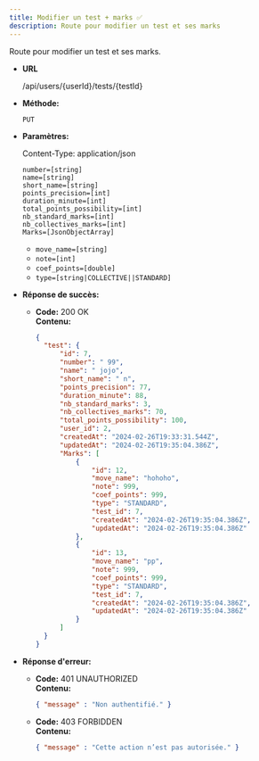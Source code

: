 ```yaml
---
title: Modifier un test + marks ✅
description: Route pour modifier un test et ses marks
---
```


Route pour modifier un test et ses marks.

- **URL**

  /api/users/{userId}/tests/{testId}

- **Méthode:**

  `PUT`

- **Paramètres:**

  Content-Type: application/json<br>

  `number=[string]`<br>
  `name=[string]`<br>
  `short_name=[string]`<br>
  `points_precision=[int]`<br>
  `duration_minute=[int]`<br>
  `total_points_possibility=[int]`<br>
  `nb_standard_marks=[int]`<br>
  `nb_collectives_marks=[int]`<br>
  `Marks=[JsonObjectArray]`<br>
  - `move_name=[string]`
  - `note=[int]`
  - `coef_points=[double]`
  - `type=[string|COLLECTIVE||STANDARD]`

- **Réponse de succès:**

  - **Code:** 200 OK <br />
    **Contenu:**
    ```json
    {
      "test": {
          "id": 7,
          "number": " 99",
          "name": " jojo",
          "short_name": " n",
          "points_precision": 77,
          "duration_minute": 88,
          "nb_standard_marks": 3,
          "nb_collectives_marks": 70,
          "total_points_possibility": 100,
          "user_id": 2,
          "createdAt": "2024-02-26T19:33:31.544Z",
          "updatedAt": "2024-02-26T19:35:04.386Z",
          "Marks": [
              {
                  "id": 12,
                  "move_name": "hohoho",
                  "note": 999,
                  "coef_points": 999,
                  "type": "STANDARD",
                  "test_id": 7,
                  "createdAt": "2024-02-26T19:35:04.386Z",
                  "updatedAt": "2024-02-26T19:35:04.386Z"
              },
              {
                  "id": 13,
                  "move_name": "pp",
                  "note": 999,
                  "coef_points": 999,
                  "type": "STANDARD",
                  "test_id": 7,
                  "createdAt": "2024-02-26T19:35:04.386Z",
                  "updatedAt": "2024-02-26T19:35:04.386Z"
              }
          ]
      }
    }

    ```

- **Réponse d'erreur:**

  - **Code:** 401 UNAUTHORIZED <br />
    **Contenu:**
    ```json
    { "message" : "Non authentifié." }
    ```

  - **Code:** 403 FORBIDDEN <br />
    **Contenu:**
    ```json
    { "message" : "Cette action n’est pas autorisée." }
    ```
